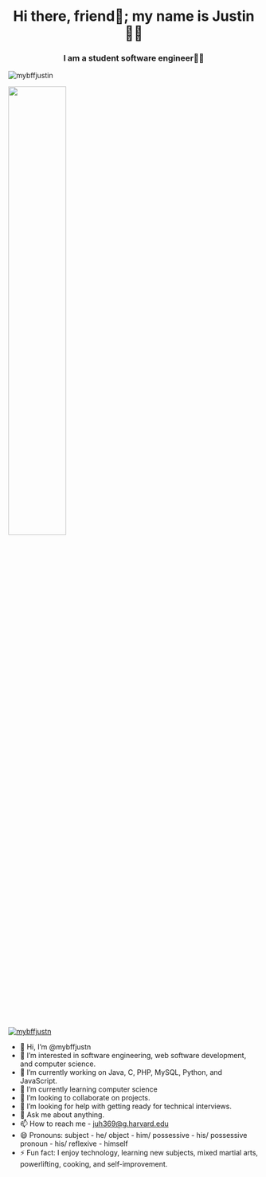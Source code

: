 <h1 align="center">Hi there, friend👋; my name is Justin👨‍💻</h1>
<h3 align="center">I am a student software engineer👨‍🎓</h3>

<p align="left"> <img src="https://komarev.com/ghpvc/?username=mybffjustn&label=Profile%20views&color=A41034&style=for-the-badge" alt="mybffjustin" /> </p>
<img src="https://github-readme-streak-stats.herokuapp.com/?user=mybffjustn&theme=shades-of-purple" width="48%" >
<p align="left"> <a href="https://github.com/ryo-ma/github-profile-trophy"><img src="https://github-profile-trophy.vercel.app/?username=mybffjustn&theme=dark_lover" alt="mybffjustn" /></a> </p>

- 👋 Hi, I’m @mybffjustn
- 👀 I’m interested in software engineering, web software development, and computer science.
- 🔭 I’m currently working on Java, C, PHP, MySQL, Python, and JavaScript.
- 🌱 I’m currently learning computer science
- 💞️ I’m looking to collaborate on projects.
- 🤔 I’m looking for help with getting ready for technical interviews.
- 💬 Ask me about anything.
- 📫 How to reach me - juh369@g.harvard.edu
- 😄 Pronouns: subject - he/ object - him/ possessive - his/ possessive pronoun - his/ reflexive - himself
- ⚡ Fun fact: I enjoy technology, learning new subjects, mixed martial arts, powerlifting, cooking, and self-improvement.

<!---
mybffjustn/mybffjustn is a ✨ special ✨ repository because its `README.md` (this file) appears on your GitHub profile.
You can click the Preview link to take a look at your changes.
--->
